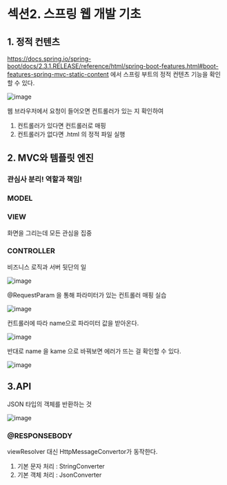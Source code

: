 # 섹션2. 스프링 웹 개발 기초

## 1. 정적 컨텐츠

https://docs.spring.io/spring-boot/docs/2.3.1.RELEASE/reference/html/spring-boot-features.html#boot-features-spring-mvc-static-content
에서 스프링 부트의 정적 컨텐츠 기능을 확인할 수 있다.

![image](https://github.com/2024-SpringStudy/spring/assets/92051742/568942cf-629b-4d9f-8b0f-326015989f96)

웹 브라우저에서 요청이 들어오면 컨트롤러가 있는 지 확인하여
1) 컨트롤러가 있다면 컨트롤러로 매핑
2) 컨트롤러가 없다면 .html 의 정적 파일 실행

## 2. MVC와 템플릿 엔진

### 관심사 분리!    역할과 책임!

### MODEL

### VIEW

화면을 그리는데 모든 관심을 집중


### CONTROLLER

비즈니스 로직과 서버 뒷단의 일


![image](https://github.com/2024-SpringStudy/spring/assets/92051742/97ed7bc8-d92e-4393-8c2e-f72a57cb51ea)

@RequestParam 을 통해 파라미터가 있는 컨트롤러 매핑 실습


![image](https://github.com/2024-SpringStudy/spring/assets/92051742/939e0018-12df-444b-a7cc-a536063a6f93)

컨트롤러에 따라 name으로 파라미터 값을 받아온다.


![image](https://github.com/2024-SpringStudy/spring/assets/92051742/308b6dd6-92c9-496e-a243-fbda5c73a1d3)

반대로 name 을 kame 으로 바꿔보면 에러가 뜨는 걸 확인할 수 있다.

![image](https://github.com/2024-SpringStudy/spring/assets/92051742/ce04ccc7-91a2-4569-9120-09f12fd05c31)


## 3.API

JSON 타입의 객체를 반환하는 것

![image](https://github.com/2024-SpringStudy/spring/assets/92051742/66efb4ab-22a8-4d44-ad2e-09f30ad05f51)

### @RESPONSEBODY
viewResolver 대신 HttpMessageConvertor가 동작한다.

1) 기본 문자 처리 : StringConverter
2) 기본 객체 처리 : JsonConverter






